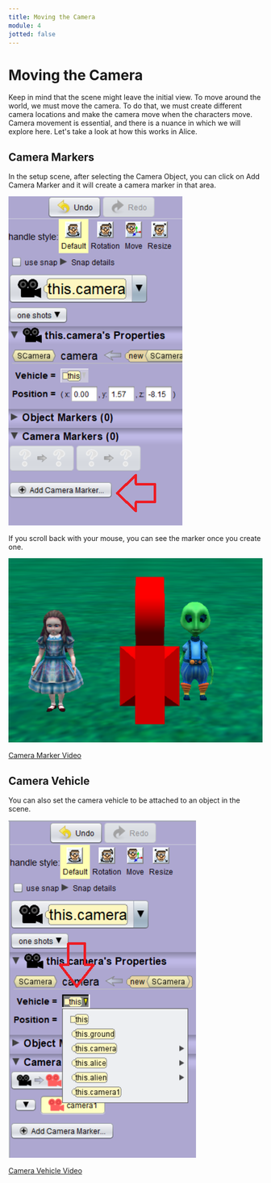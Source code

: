 ```yaml
---
title: Moving the Camera
module: 4
jotted: false
---
```


# Moving the Camera

Keep in mind that the scene might leave the initial view.  To move around the world, we must move the camera.  To do that, we must create different camera locations and make the camera move when the characters move.  Camera movement is essential, and there is a nuance in which we will explore here.  Let's take a look at how this works in Alice.

<!-- video here -->
## Camera Markers

In the setup scene, after selecting the Camera Object, you can click on Add Camera Marker and it will create a camera marker in that area.

<p><img src="../imgs/CameraMarker.png" alt="Camera Marker" /></p>

If you scroll back with your mouse, you can see the marker once you create one.

<p><img src="../imgs/CameraMarker2.png" alt="Camera Marker 2" /></p>

<p><a href="//www.youtube.com/embed/JhCFmWBmAfA" data-lity>Camera Marker Video</a></p>

## Camera Vehicle

You can also set the camera vehicle to be attached to an object in the scene.

<p><img src="../imgs/CameraVehicle.png" alt="Camera Vehicel" /></p>

<!-- camera vehicle -->
<p><a href="//www.youtube.com/embed/PS0rbtFZ-U4" data-lity>Camera Vehicle Video</a></p>